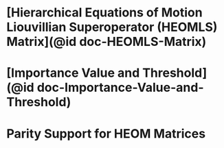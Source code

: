 # [Hierarchical Equations of Motion Liouvillian Superoperator (HEOMLS) Matrix](@id doc-HEOMLS-Matrix)

# [Importance Value and Threshold](@id doc-Importance-Value-and-Threshold)

# Parity Support for HEOM Matrices